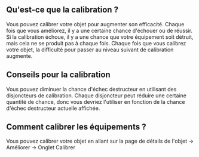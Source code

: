 ## Qu'est-ce que la calibration ?

Vous pouvez calibrer votre objet pour augmenter son efficacité. Chaque fois que vous améliorez, il y a une certaine chance d'échouer ou de réussir. Si la calibration échoue, il y a une chance que votre équipement soit détruit, mais cela ne se produit pas à chaque fois. Chaque fois que vous calibrez votre objet, la difficulté pour passer au niveau suivant de calibration augmente.

## Conseils pour la calibration

Vous pouvez diminuer la chance d'échec destructeur en utilisant des disjoncteurs de calibration. Chaque disjoncteur peut réduire une certaine quantité de chance, donc vous devriez l'utiliser en fonction de la chance d'échec destructeur actuelle affichée.

## Comment calibrer les équipements ?

Vous pouvez calibrer votre objet en allant sur la page de détails de l'objet -> Améliorer -> Onglet Calibrer
